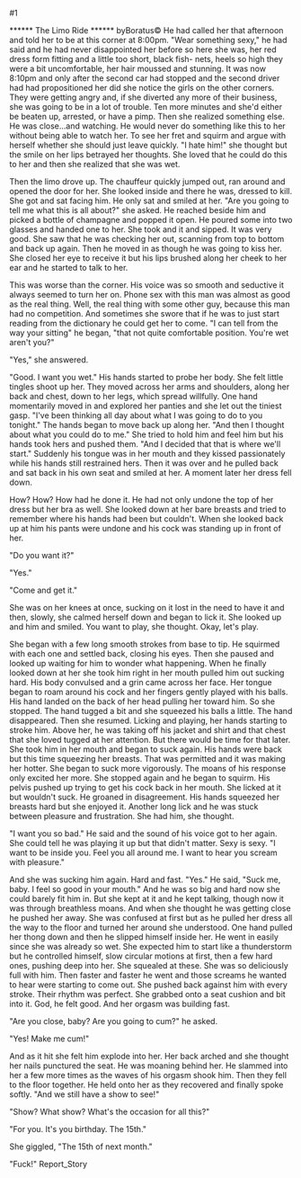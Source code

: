 #1 

 

 ****** The Limo Ride ****** byBoratus© He had called her that afternoon and told her to be at this corner at 8:00pm. "Wear something sexy," he had said and he had never disappointed her before so here she was, her red dress form fitting and a little too short, black fish- nets, heels so high they were a bit uncomfortable, her hair moussed and stunning. It was now 8:10pm and only after the second car had stopped and the second driver had had propositioned her did she notice the girls on the other corners. They were getting angry and, if she diverted any more of their business, she was going to be in a lot of trouble. Ten more minutes and she'd either be beaten up, arrested, or have a pimp. Then she realized something else. He was close...and watching. He would never do something like this to her without being able to watch her. To see her fret and squirm and argue with herself whether she should just leave quickly. "I hate him!" she thought but the smile on her lips betrayed her thoughts. She loved that he could do this to her and then she realized that she was wet. 

 Then the limo drove up. The chauffeur quickly jumped out, ran around and opened the door for her. She looked inside and there he was, dressed to kill. She got and sat facing him. He only sat and smiled at her. "Are you going to tell me what this is all about?" she asked. He reached beside him and picked a bottle of champagne and popped it open. He poured some into two glasses and handed one to her. She took and it and sipped. It was very good. She saw that he was checking her out, scanning from top to bottom and back up again. Then he moved in as though he was going to kiss her. She closed her eye to receive it but his lips brushed along her cheek to her ear and he started to talk to her. 

 This was worse than the corner. His voice was so smooth and seductive it always seemed to turn her on. Phone sex with this man was almost as good as the real thing. Well, the real thing with some other guy, because this man had no competition. And sometimes she swore that if he was to just start reading from the dictionary he could get her to come. "I can tell from the way your sitting" he began, "that not quite comfortable position. You're wet aren't you?" 

 "Yes," she answered. 

 "Good. I want you wet." His hands started to probe her body. She felt little tingles shoot up her. They moved across her arms and shoulders, along her back and chest, down to her legs, which spread willfully. One hand momentarily moved in and explored her panties and she let out the tiniest gasp. "I've been thinking all day about what I was going to do to you tonight." The hands began to move back up along her. "And then I thought about what you could do to me." She tried to hold him and feel him but his hands took hers and pushed them. "And I decided that that is where we'll start." Suddenly his tongue was in her mouth and they kissed passionately while his hands still restrained hers. Then it was over and he pulled back and sat back in his own seat and smiled at her. A moment later her dress fell down. 

 How? How? How had he done it. He had not only undone the top of her dress but her bra as well. She looked down at her bare breasts and tried to remember where his hands had been but couldn't. When she looked back up at him his pants were undone and his cock was standing up in front of her. 

 "Do you want it?" 

 "Yes." 

 "Come and get it." 

 She was on her knees at once, sucking on it lost in the need to have it and then, slowly, she calmed herself down and began to lick it. She looked up and him and smiled. You want to play, she thought. Okay, let's play. 

 She began with a few long smooth strokes from base to tip. He squirmed with each one and settled back, closing his eyes. Then she paused and looked up waiting for him to wonder what happening. When he finally looked down at her she took him right in her mouth pulled him out sucking hard. His body convulsed and a grin came across her face. Her tongue began to roam around his cock and her fingers gently played with his balls. His hand landed on the back of her head pulling her toward him. So she stopped. The hand tugged a bit and she squeezed his balls a little. The hand disappeared. Then she resumed. Licking and playing, her hands starting to stroke him. Above her, he was taking off his jacket and shirt and that chest that she loved tugged at her attention. But there would be time for that later. She took him in her mouth and began to suck again. His hands were back but this time squeezing her breasts. That was permitted and it was making her hotter. She began to suck more vigorously. The moans of his response only excited her more. She stopped again and he began to squirm. His pelvis pushed up trying to get his cock back in her mouth. She licked at it but wouldn't suck. He groaned in disagreement. His hands squeezed her breasts hard but she enjoyed it. Another long lick and he was stuck between pleasure and frustration. She had him, she thought. 

 "I want you so bad." He said and the sound of his voice got to her again. She could tell he was playing it up but that didn't matter. Sexy is sexy. "I want to be inside you. Feel you all around me. I want to hear you scream with pleasure." 

 And she was sucking him again. Hard and fast. "Yes." He said, "Suck me, baby. I feel so good in your mouth." And he was so big and hard now she could barely fit him in. But she kept at it and he kept talking, though now it was through breathless moans. And when she thought he was getting close he pushed her away. She was confused at first but as he pulled her dress all the way to the floor and turned her around she understood. One hand pulled her thong down and then he slipped himself inside her. He went in easily since she was already so wet. She expected him to start like a thunderstorm but he controlled himself, slow circular motions at first, then a few hard ones, pushing deep into her. She squealed at these. She was so deliciously full with him. Then faster and faster he went and those screams he wanted to hear were starting to come out. She pushed back against him with every stroke. Their rhythm was perfect. She grabbed onto a seat cushion and bit into it. God, he felt good. And her orgasm was building fast. 

 "Are you close, baby? Are you going to cum?" he asked. 

 "Yes! Make me cum!" 

 And as it hit she felt him explode into her. Her back arched and she thought her nails punctured the seat. He was moaning behind her. He slammed into her a few more times as the waves of his orgasm shook him. Then they fell to the floor together. He held onto her as they recovered and finally spoke softly. "And we still have a show to see!" 

 "Show? What show? What's the occasion for all this?" 

 "For you. It's you birthday. The 15th." 

 She giggled, "The 15th of next month." 

 "Fuck!" Report_Story 
